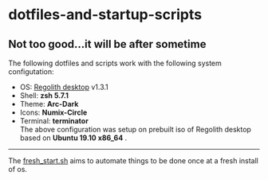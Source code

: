 # dotfiles-and-startup-scripts
Not too good...it will be after sometime
---
The following dotfiles and scripts work with the following system configutation:

+ OS: [Regolith desktop](https://regolith-linux.org/) v1.3.1 
+ Shell: <b>zsh 5.7.1</b>
+ Theme: <b>Arc-Dark</b>
+ Icons: <b>Numix-Circle</b>
+ Terminal: <b>terminator</b><br>
The above configuration was setup on prebuilt iso of Regolith desktop based on <b>Ubuntu 19.10 x86_64</b> .
---
The [fresh_start.sh](https://github.com/akss13/dotfiles-and-startup_scripts/blob/master/fresh_start.sh) aims to automate things to be done once at a fresh install of os.